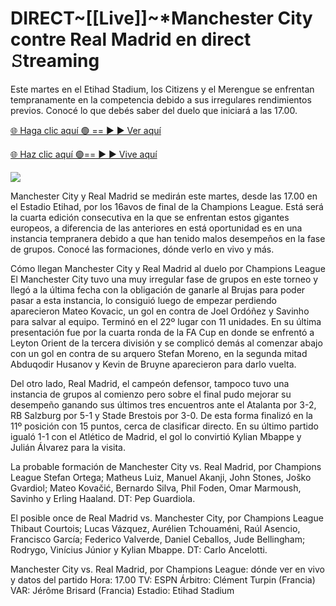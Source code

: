 # DIRECT~[[Live]]~*Manchester City contre Real Madrid en direct 𝚂treaming #

Este martes en el Etihad Stadium, los Citizens y el Merengue se enfrentan tempranamente en la competencia debido a sus irregulares rendimientos previos. Conocé lo que debés saber del duelo que iniciará a las 17.00.

[🌐 Haga clic aquí 🟢 == ► ► Ver aquí](https://t.co/9uTTPzro9O)

[🌐 Haz clic aquí 🟢== ► ► Vive aquí](https://t.co/9uTTPzro9O)

<a href="https://t.co/9uTTPzro9O" rel="nofollow" data-target="animated-image.originalLink"><img src="https://camo.githubusercontent.com/1be82823e85778f8a57db5ea2a2e46822e8721e5be32dc31a466a7df3bb16d49/68747470733a2f2f636c6173736963616c7363686f6f6c6f6662616c6c65746c692e636f6d2f6e686b2f72676273727465672e676966" data-canonical-src="https://classicalschoolofballetli.com/nhk/rgbsrteg.gif" style="max-width: 100%; display: inline-block;" data-target="animated-image.originalImage"></a>

Manchester City y Real Madrid se medirán este martes, desde las 17.00 en el Estadio Etihad, por los 16avos de final de la Champions League. Está será la cuarta edición consecutiva en la que se enfrentan estos gigantes europeos, a diferencia de las anteriores en está oportunidad es en una instancia tempranera debido a que han tenido malos desempeños en la fase de grupos. Conocé las formaciones, dónde verlo en vivo y más.

Cómo llegan Manchester City y Real Madrid al duelo por Champions League
El Manchester City tuvo una muy irregular fase de grupos en este torneo y llegó a la última fecha con la obligación de ganarle al Brujas para poder pasar a esta instancia, lo consiguió luego de empezar perdiendo aparecieron Mateo Kovacic, un gol en contra de Joel Ordóñez y Savinho para salvar al equipo. Terminó en el 22º lugar con 11 unidades. En su última presentación fue por la cuarta ronda de la FA Cup en donde se enfrentó a Leyton Orient de la tercera división y se complicó demás al comenzar abajo con un gol en contra de su arquero Stefan Moreno, en la segunda mitad Abduqodir Husanov y Kevin de Bruyne aparecieron para darlo vuelta. 

Del otro lado, Real Madrid, el campeón defensor, tampoco tuvo una instancia de grupos al comienzo pero sobre el final pudo mejorar su desempeño ganando sus últimos tres encuentros ante el Atalanta por 3-2, RB Salzburg por 5-1 y Stade Brestois por 3-0. De esta forma finalizó en la 11º posición con 15 puntos, cerca de clasificar directo. En su último partido igualó 1-1 con el Atlético de Madrid, el gol lo convirtió Kylian Mbappe y Julián Álvarez para la visita.

La probable formación de Manchester City vs. Real Madrid, por Champions League
Stefan Ortega; Matheus Luiz, Manuel Akanji, John Stones, Joško Gvardiol; Mateo Kovačić, Bernardo Silva, Phil Foden, Omar Marmoush, Savinho y Erling Haaland. DT: Pep Guardiola. 

El posible once de Real Madrid vs. Manchester City, por Champions League
Thibaut Courtois; Lucas Vázquez, Aurélien Tchouaméni, Raúl Asencio, Francisco García; Federico Valverde, Daniel Ceballos, Jude Bellingham; Rodrygo, Vinícius Júnior y Kylian Mbappe. DT: Carlo Ancelotti.

Manchester City vs. Real Madrid, por Champions League: dónde ver en vivo y datos del partido
Hora: 17.00
TV: ESPN
Árbitro: Clément Turpin (Francia)
VAR: Jérôme Brisard (Francia)
Estadio: Etihad Stadium
